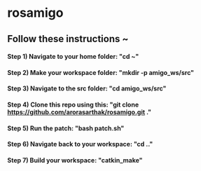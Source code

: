 # rosamigo

## Follow these instructions ~
#### Step 1) Navigate to your home folder: "cd ~"
#### Step 2) Make your workspace folder: "mkdir -p amigo_ws/src"
#### Step 3) Navigate to the src folder: "cd amigo_ws/src"
#### Step 4) Clone this repo using this: "git clone https://github.com/arorasarthak/rosamigo.git ."
#### Step 5) Run the patch: "bash patch.sh"
#### Step 6) Navigate back to your workspace: "cd .."
#### Step 7) Build your workspace: "catkin_make"
